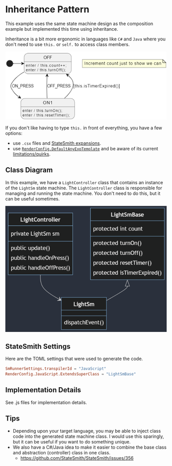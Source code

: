 # Inheritance Pattern
This example uses the same state machine design as the composition example but implemented this time using inheritance.

Inheritance is a bit more ergonomic in languages like `C#` and `Java` where you don't need to use `this.` or `self.` to access class members.

![](docs/this-fsm.png)

If you don't like having to type `this.` in front of everything, you have a few options:
- use `.csx` files and [StateSmith expansions](https://github.com/StateSmith/tutorial-2/tree/main/lesson-3).
- use [`RenderConfig.DefaultAnyExpTemplate`](https://github.com/StateSmith/StateSmith/blob/main/docs/settings.md#renderconfigdefaultanyexptemplate) and be aware of its current [limitations/quirks](https://github.com/StateSmith/StateSmith/issues/363).


## Class Diagram
In this example, we have a `LightController` class that contains an instance of the `LightSm` state machine. The `LightController` class is responsible for managing and running the state machine. You don't need to do this, but it can be useful sometimes.

![](./docs/class-diagram.png)

<!-- 
mermaid design
https://mermaid.live/edit#pako:eNp9klFPgzAQx79Kc0-asKXAYIMYH9S9aWaiT4aXSo_RCC1py7I5992twKYzaF_a3O9_1_9du4dccYQU8ooZcyfYWrM6k5kkbnUxci_WpX2qyb4PEsKFaZjNy-UGpb247MOH0aQbZvA7kZBGK4u5RU6EtCRXrbRj0LZaruSx9AgrinGo0aB9FjXqcS5MB5fbRmjk_3m_VdJqVVWoz_2LDbN4mok5zaqj7WslctI23GnODPSgZJJXuJKPzqb5mxfFmeDk7revyeT6aOSHYBj61cdkck7BA9d6zQR3z931lIEtscYMUnfkTL9lkMmD0_UdLLmwSkNasMqgB6y16mknc0itbvEoGr7MSYVd0sPwqb42DxomId3DFlI_9qehHyU-DeIwoWESe7BzYT-ehkkQR5TOAzqL5gcP3pVyVel0HsyjgC4WIV2E4SyMunIvHex9aNWuy-H-wydE9uEf
 -->


## StateSmith Settings
Here are the TOML settings that were used to generate the code.

```toml
SmRunnerSettings.transpilerId = "JavaScript"
RenderConfig.JavaScript.ExtendsSuperClass = "LightSmBase"
```


## Implementation Details
See .js files for implementation details.

## Tips
* Depending upon your target language, you may be able to inject class code into the generated state machine class. I would use this sparingly, but it can be useful if you want to do something unique.
* We also have a C#/Java idea to make it easier to combine the base class and abstraction (controller) class in one class.
    * https://github.com/StateSmith/StateSmith/issues/356
